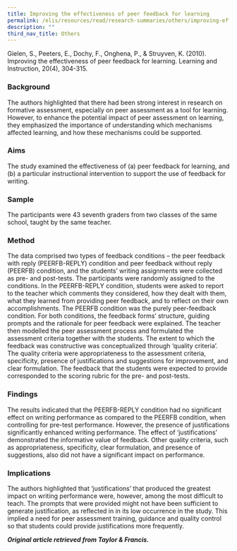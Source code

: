 ```yaml
---
title: Improving the effectiveness of peer feedback for learning
permalink: /elis/resources/read/research-summaries/others/improving-effectiveness-of-peer-feedback-for-learning/
description: ""
third_nav_title: Others
---
```

Gielen, S., Peeters, E., Dochy, F., Onghena, P., & Struyven, K. (2010). Improving the effectiveness of peer feedback for learning. Learning and Instruction, 20(4), 304-315.

### Background

The authors highlighted that there had been strong interest in research on formative assessment, especially on peer assessment as a tool for learning. However, to enhance the potential impact of peer assessment on learning, they emphasized the importance of understanding which mechanisms affected learning, and how these mechanisms could be supported.

### Aims

The study examined the effectiveness of (a) peer feedback for learning, and (b) a particular instructional intervention to support the use of feedback for writing.

### Sample

The participants were 43 seventh graders from two classes of the same school, taught by the same teacher.

### Method

The data comprised two types of feedback conditions – the peer feedback with reply (PEERFB-REPLY) condition and peer feedback without reply (PEERFB) condition, and the students’ writing assignments were collected as pre- and post-tests. The participants were randomly assigned to the conditions. In the PEERFB-REPLY condition, students were asked to report to the teacher which comments they considered, how they dealt with them, what they learned from providing peer feedback, and to reflect on their own accomplishments. The PEERFB condition was the purely peer-feedback condition. For both conditions, the feedback forms’ structure, guiding prompts and the rationale for peer feedback were explained. The teacher then modelled the peer assessment process and formulated the assessment criteria together with the students. The extent to which the feedback was constructive was conceptualized through ‘quality criteria’. The quality criteria were appropriateness to the assessment criteria, specificity, presence of justifications and suggestions for improvement, and clear formulation. The feedback that the students were expected to provide corresponded to the scoring rubric for the pre- and post-tests.

### Findings

The results indicated that the PEERFB-REPLY condition had no significant effect on writing performance as compared to the PEERFB condition, when controlling for pre-test performance. However, the presence of justifications significantly enhanced writing performance. The effect of ‘justifications’ demonstrated the informative value of feedback. Other quality criteria, such as appropriateness, specificity, clear formulation, and presence of suggestions, also did not have a significant impact on performance.

### Implications

The authors highlighted that ‘justifications’ that produced the greatest impact on writing performance were, however, among the most difficult to teach. The prompts that were provided might not have been sufficient to generate justification, as reflected in in its low occurrence in the study. This implied a need for peer assessment training, guidance and quality control so that students could provide justifications more frequently.

_**Original article retrieved from Taylor & Francis.**_  

